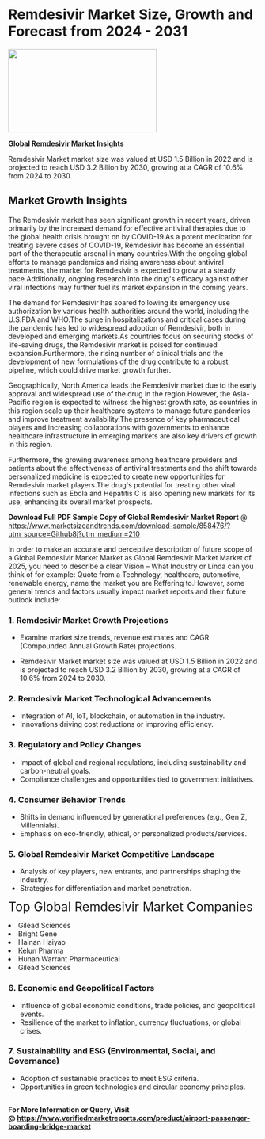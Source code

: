 <H1>Remdesivir Market Size, Growth and Forecast from 2024 - 2031</H1><img class="aligncenter size-medium wp-image-584254" src="https://thirdeyenews.in/wp-content/uploads/2024/09/Global-Market-Research-300x168.jpeg" alt="" width="300" height="168" /><p><strong>Global&nbsp;<a href="https://www.marketsizeandtrends.com/download-sample/858476/?utm_source=Github8j?utm_medium=210">Remdesivir Market</a> Insights</strong></p><p>Remdesivir Market market size was valued at USD 1.5 Billion in 2022 and is projected to reach USD 3.2 Billion by 2030, growing at a CAGR of 10.6% from 2024 to 2030.</p><p><h2>Market Growth Insights</h2> <p>The Remdesivir market has seen significant growth in recent years, driven primarily by the increased demand for effective antiviral therapies due to the global health crisis brought on by COVID-19.As a potent medication for treating severe cases of COVID-19, Remdesivir has become an essential part of the therapeutic arsenal in many countries.With the ongoing global efforts to manage pandemics and rising awareness about antiviral treatments, the market for Remdesivir is expected to grow at a steady pace.Additionally, ongoing research into the drug's efficacy against other viral infections may further fuel its market expansion in the coming years.</p> <p>The demand for Remdesivir has soared following its emergency use authorization by various health authorities around the world, including the U.S.FDA and WHO.The surge in hospitalizations and critical cases during the pandemic has led to widespread adoption of Remdesivir, both in developed and emerging markets.As countries focus on securing stocks of life-saving drugs, the Remdesivir market is poised for continued expansion.Furthermore, the rising number of clinical trials and the development of new formulations of the drug contribute to a robust pipeline, which could drive market growth further.</p> <p>Geographically, North America leads the Remdesivir market due to the early approval and widespread use of the drug in the region.However, the Asia-Pacific region is expected to witness the highest growth rate, as countries in this region scale up their healthcare systems to manage future pandemics and improve treatment availability.The presence of key pharmaceutical players and increasing collaborations with governments to enhance healthcare infrastructure in emerging markets are also key drivers of growth in this region.</p> <p>Furthermore, the growing awareness among healthcare providers and patients about the effectiveness of antiviral treatments and the shift towards personalized medicine is expected to create new opportunities for Remdesivir market players.The drug's potential for treating other viral infections such as Ebola and Hepatitis C is also opening new markets for its use, enhancing its overall market prospects.</p> <p><span class=""><strong>Download Full PDF Sample Copy of Global Remdesivir Market Report</strong> @ <a href="https://www.marketsizeandtrends.com/download-sample/858476/?utm_source=Github8j?utm_medium=210" target="_blank">https://www.marketsizeandtrends.com/download-sample/858476/?utm_source=Github8j?utm_medium=210</a></span></p><p>In order to make an accurate and perceptive description of future scope of a Global&nbsp;Remdesivir Market Market as Global&nbsp;Remdesivir Market Market of 2025, you need to describe a clear Vision &ndash; What Industry or Linda can you think of for example: Quote from a Technology, healthcare, automotive, renewable energy, name the market you are Reffering to.However, some general trends and factors usually impact market reports and their future outlook include:</p><h3>1.&nbsp;<strong>Remdesivir Market Growth Projections</strong></h3><ul><li>Examine market size trends, revenue estimates and CAGR (Compounded Annual Growth Rate) projections.</li><li><p>Remdesivir Market market size was valued at USD 1.5 Billion in 2022 and is projected to reach USD 3.2 Billion by 2030, growing at a CAGR of 10.6% from 2024 to 2030.</p></li></ul><h3>2.&nbsp;<strong>Remdesivir Market Technological Advancements</strong></h3><ul><li>Integration of AI, IoT, blockchain, or automation in the industry.</li><li>Innovations driving cost reductions or improving efficiency.</li></ul><h3>3.&nbsp;<strong>Regulatory and Policy Changes</strong></h3><ul><li>Impact of global and regional regulations, including sustainability and carbon-neutral goals.</li><li>Compliance challenges and opportunities tied to government initiatives.</li></ul><h3>4.&nbsp;<strong>Consumer Behavior Trends</strong></h3><ul><li>Shifts in demand influenced by generational preferences (e.g., Gen Z, Millennials).</li><li>Emphasis on eco-friendly, ethical, or personalized products/services.</li></ul><h3>5.&nbsp;<strong>Global Remdesivir Market Competitive Landscape</strong></h3><ul><li>Analysis of key players, new entrants, and partnerships shaping the industry.</li><li>Strategies for differentiation and market penetration.</li></ul><p data-pm-slice="1 1 []"><span style="color: inherit; font-family: inherit; font-size: 25px;">Top Global Remdesivir Market Companies</span></p><div class="" data-test-id=""><p><li>Gilead Sciences</li><li> Bright Gene</li><li> Hainan Haiyao</li><li> Kelun Pharma</li><li> Hunan Warrant Pharmaceutical</li><li> Gilead Sciences</li></p></div><h3>6.&nbsp;<strong>Economic and Geopolitical Factors</strong></h3><ul><li>Influence of global economic conditions, trade policies, and geopolitical events.</li><li>Resilience of the market to inflation, currency fluctuations, or global crises.</li></ul><h3>7.&nbsp;<strong>Sustainability and ESG (Environmental, Social, and Governance)</strong></h3><ul><li>Adoption of sustainable practices to meet ESG criteria.</li><li>Opportunities in green technologies and circular economy principles.</li></ul><h2><strong style="font-size: 14px;">For More Information or Query, Visit @&nbsp;</strong><a style="background-color: #ffffff; font-size: 14px;" href="https://www.marketsizeandtrends.com/report/remdesivir-market/" target="_blank">https://www.verifiedmarketreports.com/product/airport-passenger-boarding-bridge-market</a></h2>